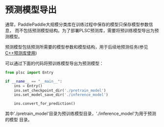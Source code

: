 # 预测模型导出

通常，PaddlePaddle大规模分类库在训练过程中保存的模型只保存模型参数信息，
而不包括预测模型结构。为了部署PLSC预测库，需要将预训练模型导出为预测模型。

预测模型包括预测所需要的模型参数和模型结构，用于后续地预测任务(参见[C++预测库使用](./serving.md))

可以通过下面的代码将预训练模型导出为预测模型：

```python
from plsc import Entry

if __name__ == "__main__":
    ins = Entry()
    ins.set_checkpoint_dir('./pretrain_model')
    ins.set_model_save_dir('./inference_model')

    ins.convert_for_prediction()
```

其中'./pretrain_model'目录为预训练模型目录，'./inference_model'为用于预测的模型
目录。
